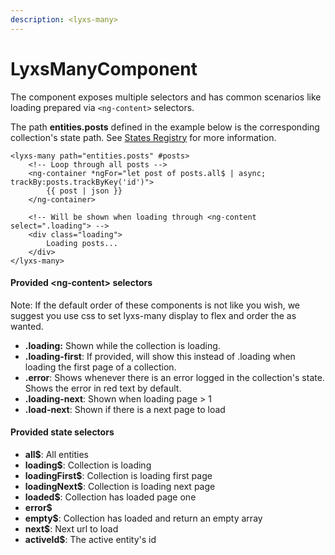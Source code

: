 ```yaml
---
description: <lyxs-many>
---
```


# LyxsManyComponent

The component exposes multiple selectors and has common scenarios like loading prepared via `<ng-content>` selectors.

The path **entities.posts** defined in the example below is the corresponding collection's state path. See [States Registry](../../recipes/states-registry.md) for more information.

```markup
<lyxs-many path="entities.posts" #posts>
    <!-- Loop through all posts -->
    <ng-container *ngFor="let post of posts.all$ | async; trackBy:posts.trackByKey('id')">
        {{ post | json }}
    </ng-container>
    
    <!-- Will be shown when loading through <ng-content select=".loading"> -->
    <div class="loading">
        Loading posts...
    </div>
</lyxs-many>
```

#### Provided &lt;ng-content&gt; selectors

Note: If the default order of these components is not like you wish, we suggest you use css to set lyxs-many display to flex and order the as wanted. 

* **.loading:** Shown while the collection is loading.
* **.loading-first**: If provided, will show this instead of .loading when loading the first page of a collection.
* **.error**: Shows whenever there is an error logged in the collection's state. Shows the error in red text by default.
* **.loading-next**: Shown when loading page &gt; 1
* **.load-next**: Shown if there is a next page to load

#### Provided state selectors

* **all$**: All entities
* **loading$**: Collection is loading
* **loadingFirst$**: Collection is loading first page
* **loadingNext$**: Collection is loading next page
* **loaded$**: Collection has loaded page one
* **error$**
* **empty$**: Collection has loaded and return an empty array
* **next$**: Next url to load
* **activeId$**: The active entity's id

